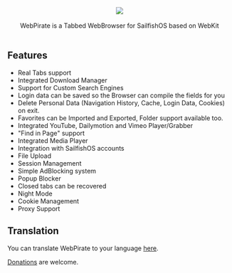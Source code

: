 <p align="center">
<img src="https://github.com/Dax89/harbour-webpirate/blob/master/harbour-webpirate/artwork/cover.png">
<br><br>
WebPirate is a Tabbed WebBrowser for SailfishOS based on WebKit
<br><br>
</p>

Features
-----
- Real Tabs support
- Integrated Download Manager
- Support for Custom Search Engines
- Login data can be saved so the Browser can compile the fields for you
- Delete Personal Data (Navigation History, Cache, Login Data, Cookies) on exit.
- Favorites can be Imported and Exported, Folder support available too.
- Integrated YouTube, Dailymotion and Vimeo Player/Grabber
- "Find in Page" support
- Integrated Media Player
- Integration with SailfishOS accounts
- File Upload
- Session Management
- Simple AdBlocking system
- Popup Blocker
- Closed tabs can be recovered
- Night Mode
- Cookie Management
- Proxy Support

Translation
-----
You can translate WebPirate to your language [here](https://www.transifex.com/projects/p/webpirate/).

[Donations](https://www.paypal.com/cgi-bin/webscr?cmd=_donations&business=SQFHRE6MHAPUC&lc=GB&item_name=Donazione%20per%20sviluppo%20WebPirate&currency_code=EUR&bn=PP%2dDonationsBF%3abtn_donate_SM%2egif%3aNonHosted) are welcome.
